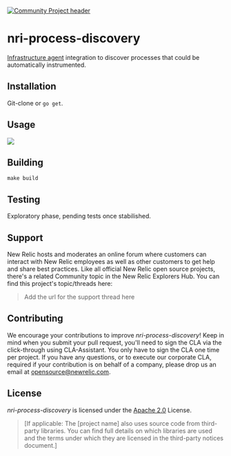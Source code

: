 [![Community Project header](https://github.com/newrelic/opensource-website/raw/master/src/images/categories/Community_Project.png)](https://opensource.newrelic.com/oss-category/#community-project)

# nri-process-discovery

[Infrastructure agent](https://github.com/newrelic/infrastructure-agent/) integration to discover processes that could be automatically instrumented.

## Installation

Git-clone or `go get`.

## Usage

![](http://www.plantuml.com/plantuml/proxy?cache=no&src=https://raw.githubusercontent.com/newrelic/nri-process-discovery/main/docs/sequence.plantuml?token=AAJ5S5GO2DM2ROPZQUA63B27VVU5Y)

## Building

`make build`

## Testing

Exploratory phase, pending tests once stabilished.

## Support

New Relic hosts and moderates an online forum where customers can interact with New Relic employees as well as other customers to get help and share best practices. Like all official New Relic open source projects, there's a related Community topic in the New Relic Explorers Hub. You can find this project's topic/threads here:

>Add the url for the support thread here

## Contributing
We encourage your contributions to improve *nri-process-discovery*! Keep in mind when you submit your pull request, you'll need to sign the CLA via the click-through using CLA-Assistant. You only have to sign the CLA one time per project.
If you have any questions, or to execute our corporate CLA, required if your contribution is on behalf of a company,  please drop us an email at opensource@newrelic.com.

## License
*nri-process-discovery* is licensed under the [Apache 2.0](http://apache.org/licenses/LICENSE-2.0.txt) License.
>[If applicable: The [project name] also uses source code from third-party libraries. You can find full details on which libraries are used and the terms under which they are licensed in the third-party notices document.]
